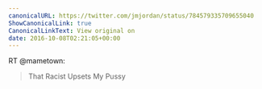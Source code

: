 ```yaml
---
canonicalURL: https://twitter.com/jmjordan/status/784579335709655040
ShowCanonicalLink: true
CanonicalLinkText: View original on
date: 2016-10-08T02:21:05+00:00
---
```

RT @mametown:
> That
> Racist
> Upsets
> My 
> Pussy